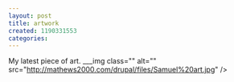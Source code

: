 ```yaml
---
layout: post
title: artwork
created: 1190331553
categories:
---
```

 My latest piece of art. 
 ___img class="" alt="" src="http://mathews2000.com/drupal/files/Samuel%20art.jpg" /> 
